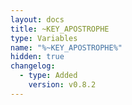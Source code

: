```yaml
---
layout: docs
title: ~KEY_APOSTROPHE
type: Variables
name: "%~KEY_APOSTROPHE%"
hidden: true
changelog:
  - type: Added
    version: v0.8.2
---
```


